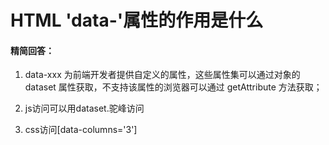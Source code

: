 # HTML 'data-'属性的作用是什么

#### 精简回答：

1. data-xxx 为前端开发者提供自定义的属性，这些属性集可以通过对象的 dataset 属性获取，不支持该属性的浏览器可以通过 getAttribute 方法获取；

2. js访问可以用dataset.驼峰访问

3. css访问[data-columns='3'] 
